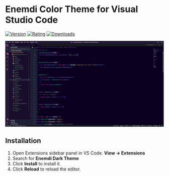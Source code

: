 # Enemdi Color Theme for Visual Studio Code

[![Version](https://vsmarketplacebadge.apphb.com/version/enemdidev.enemdi-dark-theme.svg)](https://marketplace.visualstudio.com/items?itemName=EnemdiDev.enemdi-dark-theme)
[![Rating](https://vsmarketplacebadge.apphb.com/version/enemdidev.enemdi-dark-theme.svg)](https://marketplace.visualstudio.com/items?itemName=EnemdiDev.enemdi-dark-theme)
[![Downloads](https://vsmarketplacebadge.apphb.com/version/enemdidev.enemdi-dark-theme.svg)](https://marketplace.visualstudio.com/items?itemName=EnemdiDev.enemdi-dark-theme)

![Preview](https://raw.githubusercontent.com/ducnm13/enemdi-dark-theme/master/preview.png)

## Installation

1. Open Extensions sidebar panel in VS Code. **View → Extensions**
2. Search for **Enemdi Dark Theme**
3. Click **Install** to install it.
4. Click **Reload** to reload the editor.
